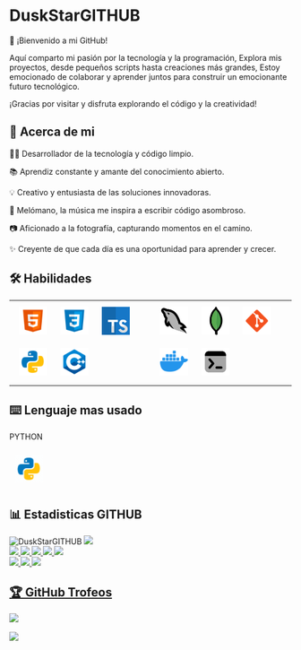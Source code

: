 # **DuskStarGITHUB**

👋 ¡Bienvenido a mi GitHub!

Aquí comparto mi pasión por la tecnología y la programación, Explora mis proyectos, desde pequeños scripts hasta creaciones más grandes, Estoy emocionado de colaborar y aprender juntos para construir un emocionante futuro tecnológico.

¡Gracias por visitar y disfruta explorando el código y la creatividad!

## 💫 Acerca de mi

👨‍💻 Desarrollador de la tecnología y código limpio.

📚 Aprendiz constante y amante del conocimiento abierto.

💡 Creativo y entusiasta de las soluciones innovadoras.

🎵 Melómano, la música me inspira a escribir código asombroso.

📷 Aficionado a la fotografía, capturando momentos en el camino.

✨ Creyente de que cada día es una oportunidad para aprender y crecer.

## 🛠 Habilidades

<div>
  <table><tr><td valign="center" width="33%">
    <a href="https://en.wikipedia.org/wiki/HTML5" target="_blank"><img style="margin: 10px" src="GITHUB/SVG/1-html.svg" alt="HTML5" height="50" /></a>
    <a href="https://www.w3schools.com/css/" target="_blank"><img style="margin: 10px" src="GITHUB/SVG/2-css.svg" alt="CSS3" height="50" /></a>
    <a href="https://www.typescriptlang.org/" target="_blank"><img style="margin: 10px" src="GITHUB/SVG/3-typescript.png" alt="TypeScript" height="50" /></a>
    <a href="https://www.python.org/" target="_blank"><img style="margin: 10px" src="GITHUB/SVG/5-python.svg" alt="Python" height="50" /></a>
    <a href="https://www.cplusplus.com/" target="_blank"><img style="margin: 10px" src="GITHUB/SVG/4-cpp.svg" alt="C++" height="50" /></a>
  </td><td valign="center" width="33%">
    <a href="https://www.mysql.com/" target="_blank"><img style="margin: 10px" src="GITHUB/SVG/6-mysql.png" alt="MySQL" height="50" /></a>
    <a href="https://www.mongodb.com/" target="_blank"><img style="margin: 10px" src="GITHUB/SVG/7-mongodb.png" alt="MongoDB" height="50" /></a>
    <a href="https://git-scm.com/" target="_blank"><img style="margin: 10px" src="GITHUB/SVG/8-git.svg" alt="Git" height="50" /></a>
    <a href="https://www.docker.com/" target="_blank"><img style="margin: 10px" src="GITHUB/SVG/9-docker.png" alt="Docker" height="50" /></a>
    <a href="https://learn.microsoft.com/en-us/powershell/" target="_blank"><img style="margin: 10px" src="GITHUB/SVG/10-terminal.png" alt="Terminal" height="50" /></a>
  </td></tr></table>
</div>

## ⌨️ Lenguaje mas usado

PYTHON

<a href="https://www.python.org/" target="_blank"><picture><img style="margin: 10px" src="GITHUB/ICONS/python-animated.gif" alt="Python" height="50" /></picture></a>

## 📊 Estadisticas GITHUB

<img height="580em" src="https://github-readme-stats.vercel.app/api/top-langs/?username=DuskStarGITHUB&langs_count=8&theme=transparent" alt=DuskStarGITHUB />

<img src="https://user-images.githubusercontent.com/73097560/115834477-dbab4500-a447-11eb-908a-139a6edaec5c.gif">

<div>
<a href="https://github.com/DuskStarGITHUB">
<img src="http://github-profile-summary-cards.vercel.app/api/cards/stats?username=DuskStarGITHUB&theme=yeblu" height="180em" />
<img src="http://github-profile-summary-cards.vercel.app/api/cards/most-commit-language?username=DuskStarGITHUB&theme=2077" height="180em" />
<img src="http://github-profile-summary-cards.vercel.app/api/cards/repos-per-language?username=DuskStarGITHUB&theme=2077" height="180em" />
<img src="http://github-profile-summary-cards.vercel.app/api/cards/productive-time?username=DuskStarGITHUB&theme=yeblu" height="180em" />
<img src="http://github-profile-summary-cards.vercel.app/api/cards/profile-details?username=DuskStarGITHUB&theme=yeblu" height="180em" />
</div>
<img src="https://user-images.githubusercontent.com/73097560/115834477-dbab4500-a447-11eb-908a-139a6edaec5c.gif">


<img src="https://github-readme-activity-graph.vercel.app/graph?username=DuskStarGITHUB&theme=high-contrast"/>

<img src="https://raw.githubusercontent.com/Trilokia/Trilokia/379277808c61ef204768a61bbc5d25bc7798ccf1/bottom_header.svg" />

## 🏆 GitHub Trofeos

![](https://github-profile-trophy.vercel.app/?username=DuskStarGITHUB&theme=chalk&no-frame=false&no-bg=true&margin-w=4)

[![](https://visitcount.itsvg.in/api?id=DuskStarGITHUB&icon=5&color=2)](https://visitcount.itsvg.in)
